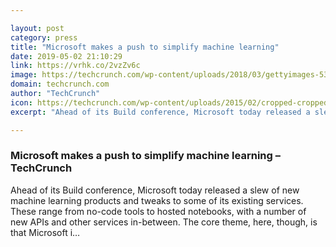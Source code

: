 ```yaml
---

layout: post
category: press
title: "Microsoft makes a push to simplify machine learning"
date: 2019-05-02 21:10:29
link: https://vrhk.co/2vzZv6c
image: https://techcrunch.com/wp-content/uploads/2018/03/gettyimages-534093094.jpeg?w=601
domain: techcrunch.com
author: "TechCrunch"
icon: https://techcrunch.com/wp-content/uploads/2015/02/cropped-cropped-favicon-gradient.png?w=180
excerpt: "Ahead of its Build conference, Microsoft today released a slew of new machine learning products and tweaks to some of its existing services. These range from no-code tools to hosted notebooks, with a number of new APIs and other services in-between. The core theme, here, though, is that Microsoft i…"

---
```


### Microsoft makes a push to simplify machine learning – TechCrunch

Ahead of its Build conference, Microsoft today released a slew of new machine learning products and tweaks to some of its existing services. These range from no-code tools to hosted notebooks, with a number of new APIs and other services in-between. The core theme, here, though, is that Microsoft i…